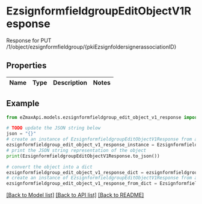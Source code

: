 # EzsignformfieldgroupEditObjectV1Response

Response for PUT /1/object/ezsignformfieldgroup/{pkiEzsignfoldersignerassociationID}

## Properties

Name | Type | Description | Notes
------------ | ------------- | ------------- | -------------

## Example

```python
from eZmaxApi.models.ezsignformfieldgroup_edit_object_v1_response import EzsignformfieldgroupEditObjectV1Response

# TODO update the JSON string below
json = "{}"
# create an instance of EzsignformfieldgroupEditObjectV1Response from a JSON string
ezsignformfieldgroup_edit_object_v1_response_instance = EzsignformfieldgroupEditObjectV1Response.from_json(json)
# print the JSON string representation of the object
print(EzsignformfieldgroupEditObjectV1Response.to_json())

# convert the object into a dict
ezsignformfieldgroup_edit_object_v1_response_dict = ezsignformfieldgroup_edit_object_v1_response_instance.to_dict()
# create an instance of EzsignformfieldgroupEditObjectV1Response from a dict
ezsignformfieldgroup_edit_object_v1_response_from_dict = EzsignformfieldgroupEditObjectV1Response.from_dict(ezsignformfieldgroup_edit_object_v1_response_dict)
```
[[Back to Model list]](../README.md#documentation-for-models) [[Back to API list]](../README.md#documentation-for-api-endpoints) [[Back to README]](../README.md)


